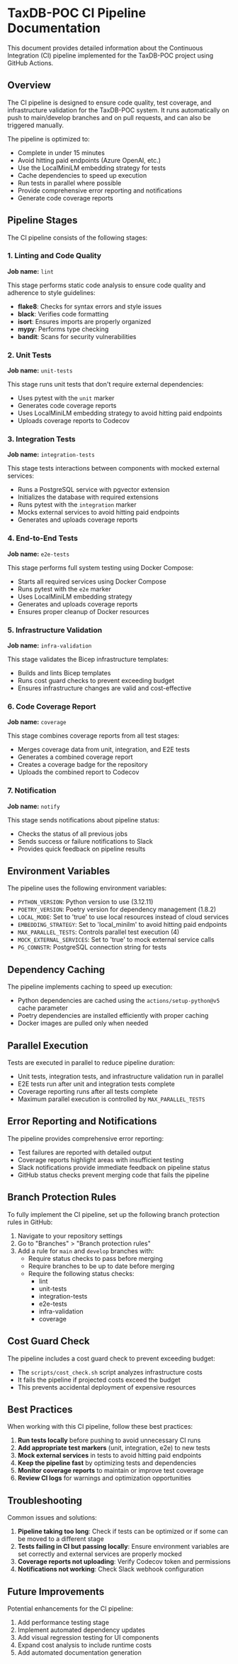 # TaxDB-POC CI Pipeline Documentation

This document provides detailed information about the Continuous Integration (CI) pipeline implemented for the TaxDB-POC project using GitHub Actions.

## Overview

The CI pipeline is designed to ensure code quality, test coverage, and infrastructure validation for the TaxDB-POC system. It runs automatically on push to main/develop branches and on pull requests, and can also be triggered manually.

The pipeline is optimized to:
- Complete in under 15 minutes
- Avoid hitting paid endpoints (Azure OpenAI, etc.)
- Use the LocalMiniLM embedding strategy for tests
- Cache dependencies to speed up execution
- Run tests in parallel where possible
- Provide comprehensive error reporting and notifications
- Generate code coverage reports

## Pipeline Stages

The CI pipeline consists of the following stages:

### 1. Linting and Code Quality

**Job name:** `lint`

This stage performs static code analysis to ensure code quality and adherence to style guidelines:

- **flake8**: Checks for syntax errors and style issues
- **black**: Verifies code formatting
- **isort**: Ensures imports are properly organized
- **mypy**: Performs type checking
- **bandit**: Scans for security vulnerabilities

### 2. Unit Tests

**Job name:** `unit-tests`

This stage runs unit tests that don't require external dependencies:

- Uses pytest with the `unit` marker
- Generates code coverage reports
- Uses LocalMiniLM embedding strategy to avoid hitting paid endpoints
- Uploads coverage reports to Codecov

### 3. Integration Tests

**Job name:** `integration-tests`

This stage tests interactions between components with mocked external services:

- Runs a PostgreSQL service with pgvector extension
- Initializes the database with required extensions
- Runs pytest with the `integration` marker
- Mocks external services to avoid hitting paid endpoints
- Generates and uploads coverage reports

### 4. End-to-End Tests

**Job name:** `e2e-tests`

This stage performs full system testing using Docker Compose:

- Starts all required services using Docker Compose
- Runs pytest with the `e2e` marker
- Uses LocalMiniLM embedding strategy
- Generates and uploads coverage reports
- Ensures proper cleanup of Docker resources

### 5. Infrastructure Validation

**Job name:** `infra-validation`

This stage validates the Bicep infrastructure templates:

- Builds and lints Bicep templates
- Runs cost guard checks to prevent exceeding budget
- Ensures infrastructure changes are valid and cost-effective

### 6. Code Coverage Report

**Job name:** `coverage`

This stage combines coverage reports from all test stages:

- Merges coverage data from unit, integration, and E2E tests
- Generates a combined coverage report
- Creates a coverage badge for the repository
- Uploads the combined report to Codecov

### 7. Notification

**Job name:** `notify`

This stage sends notifications about pipeline status:

- Checks the status of all previous jobs
- Sends success or failure notifications to Slack
- Provides quick feedback on pipeline results

## Environment Variables

The pipeline uses the following environment variables:

- `PYTHON_VERSION`: Python version to use (3.12.11)
- `POETRY_VERSION`: Poetry version for dependency management (1.8.2)
- `LOCAL_MODE`: Set to 'true' to use local resources instead of cloud services
- `EMBEDDING_STRATEGY`: Set to 'local_minilm' to avoid hitting paid endpoints
- `MAX_PARALLEL_TESTS`: Controls parallel test execution (4)
- `MOCK_EXTERNAL_SERVICES`: Set to 'true' to mock external service calls
- `PG_CONNSTR`: PostgreSQL connection string for tests

## Dependency Caching

The pipeline implements caching to speed up execution:

- Python dependencies are cached using the `actions/setup-python@v5` cache parameter
- Poetry dependencies are installed efficiently with proper caching
- Docker images are pulled only when needed

## Parallel Execution

Tests are executed in parallel to reduce pipeline duration:

- Unit tests, integration tests, and infrastructure validation run in parallel
- E2E tests run after unit and integration tests complete
- Coverage reporting runs after all tests complete
- Maximum parallel execution is controlled by `MAX_PARALLEL_TESTS`

## Error Reporting and Notifications

The pipeline provides comprehensive error reporting:

- Test failures are reported with detailed output
- Coverage reports highlight areas with insufficient testing
- Slack notifications provide immediate feedback on pipeline status
- GitHub status checks prevent merging code that fails the pipeline

## Branch Protection Rules

To fully implement the CI pipeline, set up the following branch protection rules in GitHub:

1. Navigate to your repository settings
2. Go to "Branches" > "Branch protection rules"
3. Add a rule for `main` and `develop` branches with:
   - Require status checks to pass before merging
   - Require branches to be up to date before merging
   - Require the following status checks:
     - lint
     - unit-tests
     - integration-tests
     - e2e-tests
     - infra-validation
     - coverage

## Cost Guard Check

The pipeline includes a cost guard check to prevent exceeding budget:

- The `scripts/cost_check.sh` script analyzes infrastructure costs
- It fails the pipeline if projected costs exceed the budget
- This prevents accidental deployment of expensive resources

## Best Practices

When working with this CI pipeline, follow these best practices:

1. **Run tests locally** before pushing to avoid unnecessary CI runs
2. **Add appropriate test markers** (unit, integration, e2e) to new tests
3. **Mock external services** in tests to avoid hitting paid endpoints
4. **Keep the pipeline fast** by optimizing tests and dependencies
5. **Monitor coverage reports** to maintain or improve test coverage
6. **Review CI logs** for warnings and optimization opportunities

## Troubleshooting

Common issues and solutions:

1. **Pipeline taking too long**: Check if tests can be optimized or if some can be moved to a different stage
2. **Tests failing in CI but passing locally**: Ensure environment variables are set correctly and external services are properly mocked
3. **Coverage reports not uploading**: Verify Codecov token and permissions
4. **Notifications not working**: Check Slack webhook configuration

## Future Improvements

Potential enhancements for the CI pipeline:

1. Add performance testing stage
2. Implement automated dependency updates
3. Add visual regression testing for UI components
4. Expand cost analysis to include runtime costs
5. Add automated documentation generation